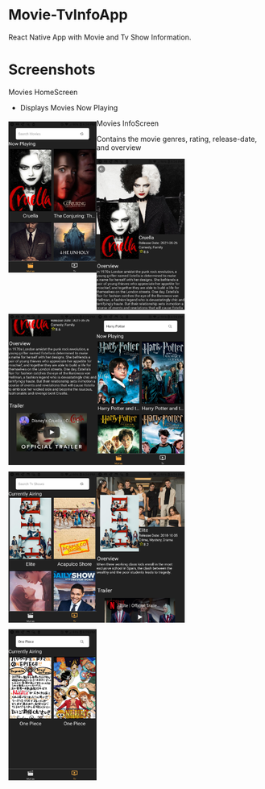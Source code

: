 # Movie-TvInfoApp

React Native App with Movie and Tv Show Information.

# Screenshots

Movies HomeScreen
- Displays Movies Now Playing
<img src="/demo/screenshots/Movies-Home.png" vspace="5"   align= "left" height="300" width="175">

Movies InfoScreen
- Contains the movie genres, rating, release-date, and overview

<img src="/demo/screenshots/Movies-Info.png" height="300" width="175" >
<img src="/demo/screenshots/Movies-Search.png" vspace="5"  height="300" width="175" >
<img src="/demo/screenshots/Trailer.png" vspace="5"  align= "left" height="300" width="175">
<img src="/demo/screenshots/Tv-Home.png" vspace="5"  align= "left"  height="300" width="175" >
<img src="/demo/screenshots/Tv-Info.png" vspace="5"  height="300" width="175" >
<img src="/demo/screenshots/Tv-Search.png" vspace="5" align= "left" height="300" width="175" >
